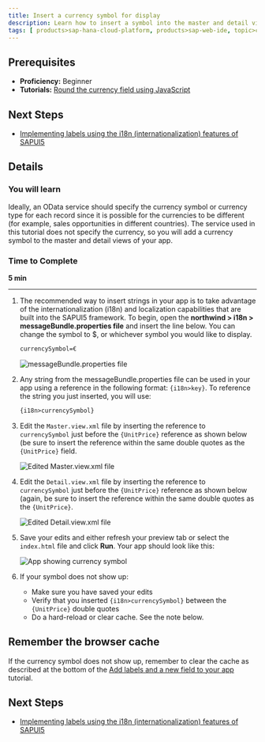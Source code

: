 ```yaml
---
title: Insert a currency symbol for display
description: Learn how to insert a symbol into the master and detail views of your app.
tags: [ products>sap-hana-cloud-platform, products>sap-web-ide, topic>cloud, topic>html5, topic>mobile, topic>odata, tutorial>beginner ]
---
```


## Prerequisites
 - **Proficiency:** Beginner
 - **Tutorials:** [Round the currency field using JavaScript](http://go.sap.com/developer/tutorials/hcp-webide-round-currency.html)

## Next Steps
 - [Implementing labels using the i18n (internationalization) features of SAPUI5](http://go.sap.com/developer/tutorials/hcp-webide-labels-i18n.html)

## Details

### You will learn
Ideally, an OData service should specify the currency symbol or currency type for each record since it is possible for the currencies to be different (for example, sales opportunities in different countries). The service used in this tutorial does not specify the currency, so you will add a currency symbol to the master and detail views of your app.

### Time to Complete
**5 min**

---

1. The recommended way to insert strings in your app is to take advantage of the internationalization (i18n) and localization capabilities that are built into the SAPUI5 framework. To begin, open the **northwind > i18n > messageBundle.properties file** and insert the line below. You can change the symbol to $, or whichever symbol you would like to display.

    ```xml
    currencySymbol=€
    ```

    ![messageBundle.properties file](https://raw.githubusercontent.com/SAPDocuments/Tutorials/master/tutorials/hcp-webide-insert-currency-symbol/mob2-3_1.png)

2.  Any string from the messageBundle.properties file can be used in your app using a reference in the following format: `{i18n>key}`. To reference the string you just inserted, you will use:

    ```xml
    {i18n>currencySymbol}
    ```
3. Edit the `Master.view.xml` file by inserting the reference to `currencySymbol` just before the `{UnitPrice}` reference as shown below (be sure to insert the reference within the same double quotes as the `{UnitPrice}` field.


    ![Edited Master.view.xml file](https://raw.githubusercontent.com/SAPDocuments/Tutorials/master/tutorials/hcp-webide-insert-currency-symbol/mob2-3_3.png)

4. Edit the `Detail.view.xml` file by inserting the reference to `currencySymbol` just before the `{UnitPrice}` reference as shown below (again, be sure to insert the reference within the same double quotes as the `{UnitPrice}`.

    ![Edited Detail.view.xml file](https://raw.githubusercontent.com/SAPDocuments/Tutorials/master/tutorials/hcp-webide-insert-currency-symbol/mob2-3_4.png)

5. Save your edits and either refresh your preview tab or select the `index.html` file and click **Run**. Your app should look like this:


    ![App showing currency symbol](https://raw.githubusercontent.com/SAPDocuments/Tutorials/master/tutorials/hcp-webide-insert-currency-symbol/mob2-3_5.png)

6. If your symbol does not show up:
    * Make sure you have saved your edits
    * Verify that you inserted `{i18n>currencySymbol}` between the `{UnitPrice}` double quotes
    * Do a hard-reload or clear cache. See the note below.

## Remember the browser cache
If the currency symbol does not show up, remember to clear the cache as described at the bottom of the [Add labels and a new field to your app](http://go.sap.com/developer/tutorials/hcp-webide-add-labels-field.html) tutorial.

## Next Steps
 - [Implementing labels using the i18n (internationalization) features of SAPUI5](http://go.sap.com/developer/tutorials/hcp-webide-labels-i18n.html)

